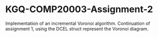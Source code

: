 # KGQ-COMP20003-Assignment-2
Implementation of an incremental Voronoi algorithm. Continuation of assignment 1, using the DCEL struct represent the Voronoi diagram.
